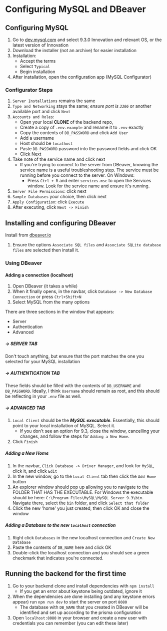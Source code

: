 # Configuring MySQL and DBeaver

## Configuring MySQL

1. Go to [dev.mysql.com](https://discord.com/channels/1078663743568883783/1374567457372504074/1374608362414805107) and select 9.3.0 Innovation and relevant OS, or the latest version of Innovation
2. Download the installer (not an archive) for easier installation
3. Installation:
   - Accept the terms
   - Select `Typical`
   - Begin installation
4. After installation, open the configuration app (MySQL Configurator)

### Configurator Steps

1. `Server Installations` remains the same
2. `Type and Networking` stays the same; _ensure port is `3306`_ or another available port and click `Next`
3. `Accounts and Roles`:
   - Open your local **CLONE** of the backend repo,
   - Create a copy of `.env.example` and rename it to `.env` exactly
   - Copy the contents of `DB_PASSWORD` and click `Add User`
   - Add a username
   - Host should be `localhost`
   - Paste `DB_PASSWORD` password into the password fields and click OK
   - Click Next
4. Take note of the service name and click next
   - If you're trying to connect to the server from DBeaver, knowing the service name is a useful troubleshooting step. The service must be running before you connect to the server. On Windows:
     - Press `Ctrl + R` and enter `services.msc` to open the Services window. Look for the service name and ensure it's running.
5. `Server File Permissions`: click next
6. `Sample Databases` your choice, then click next
7. `Apply Configuration`: click `Execute`
8. After executing, click `Next -> Finish`

## Installing and configuring DBeaver

Install from [dbeaver.io](https://dbeaver.io/download/)

1. Ensure the options `Associate SQL files` and `Associate SQLite database files` are selected then install it.

### Using DBeaver

#### Adding a connection (localhost)

1. Open DBeaver (it takes a while)
2. When it finally opens, in the navbar, click `Database -> New Database Connection` or press `Ctrl+Shift+N`
3. Select MySQL from the many options

There are three sections in the window that appears:

- Server
- Authentication
- Advanced

##### -> SERVER TAB

Don't touch anything, but ensure that the port matches the one you selected for your MySQL installation

##### -> AUTHENTICATION TAB

These fields should be filled with the contents of `DB_USERNAME` and `DB_PASSWORD`. Ideally, I think `Username` should remain as root, and this should be reflecting in your `.env` file as well.

##### -> ADVANCED TAB

1. `Local Client` should be the **_MySQL executable_**. Essentially, this should point to your local installation of MySQL. Select it.
   - If you don't see an option for 9.3, close the window, cancelling your changes, and follow the steps for `Adding a New Home`.
2. Click `Finish`

##### Adding a New Home

1. In the navbar, `Click Database -> Driver Manager`, and look for `MySQL`, click it, and click `Edit`
2. In the new window, go to the `Local Client` tab then click the `Add Home` button
3. An explorer window should pop up allowing you to navigate to the FOLDER THAT HAS THE EXECUTABLE. For Windows the executable should be here: `C:\Program Files\MySQL\MySQL Server 9.3\bin`. Navigate there, select the `bin` folder, and click `Select that folder`
4. Click the new 'home' you just created, then click OK and close the window

##### Adding a Database to the new `localhost` connection

1. Right click `Databases` in the new localhost connection and `Create New Database`
2. Paste the contents of `DB_NAME` here and click OK
3. Double-click the localhost connection and you should see a green checkmark that indicates you're connected.

## Running the backend for the first time

1. Go to your backend clone and install dependencies with `npm install`
   - If you get an error about keystone being outdated, ignore it
2. When the dependencies are done installing (and any keystone errors appear) run `npm run dev` to start the server on port `8080`
   - The database with `DB_NAME` that you created in DBeaver will be identified and set up according to the prisma configuration
3. Open `localhost:8080` in your browser and create a new user with credentials you can remember (you can edit these later)
